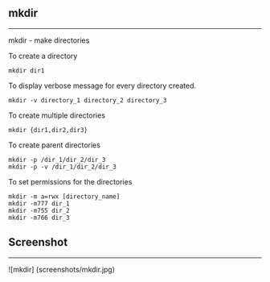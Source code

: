 ##  mkdir
************

mkdir - make directories

To create a directory

```
mkdir dir1
```
To display verbose message for every directory created.

```
mkdir -v directory_1 directory_2 directory_3
```

To create multiple directories

```
mkdir {dir1,dir2,dir3}
```

To create parent directories

```
mkdir -p /dir_1/dir_2/dir_3
mkdir -p -v /dir_1/dir_2/dir_3
```
To set permissions for the directories

```
mkdir -m a=rwx [directory_name]
mkdir -m777 dir_1
mkdir -m755 dir_2
mkdir -m766 dir_3
```

## Screenshot
******************

![mkdir] (screenshots/mkdir.jpg)

